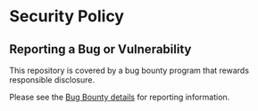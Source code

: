 # Security Policy

## Reporting a Bug or Vulnerability

This repository is covered by a bug bounty program that rewards responsible disclosure.

Please see the [Bug Bounty details](./bugbounty.md) for reporting information.
